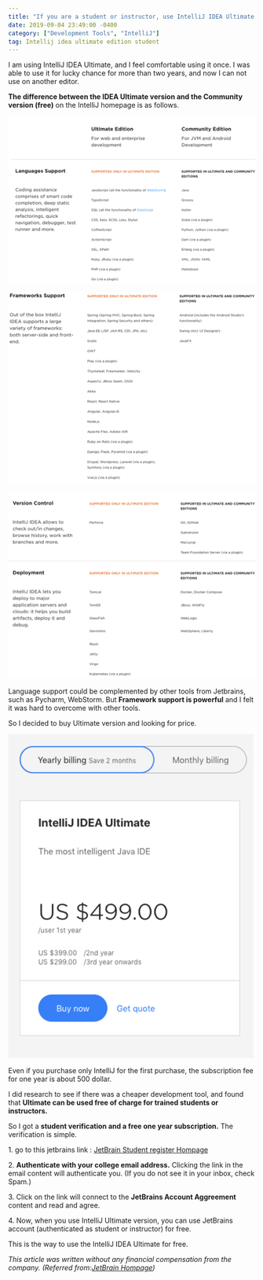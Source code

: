 ```yaml
---
title: "If you are a student or instructor, use IntelliJ IDEA Ultimate for free"
date: 2019-09-04 23:49:00 -0400
category: ["Development Tools", "IntelliJ"]
tag: Intellij idea ultimate edition student
---
```

I am using IntelliJ IDEA Ultimate, and I feel comfortable using it once. I was able to use it for lucky chance for more than two years, and now I can not use on another editor.

**The difference between the IDEA Ultimate version and the Community version (free)** on the IntelliJ homepage is as follows.

<a href="/resource/image/intellij_1.png"><img src="/resource/image/intellij_1.png" width="700px" title="IntelliJ Languages Support" /></a>

<a href="/resource/image/intellij_2.png"><img src="/resource/image/intellij_2.png" width="700px" title="IntelliJ Framework Support" /></a>

<a href="/resource/image/intellij_3.png"><img src="/resource/image/intellij_3.png" width="700px" title="Version Control and Deployment functions" /></a>


Language support could be complemented by other tools from Jetbrains, such as Pycharm, WebStorm. But **Framework support is powerful** and I felt it was hard to overcome with other tools.

So I decided to buy Ultimate version and looking for price.

<a href="/resource/image/intellij_4.png"><img src="/resource/image/intellij_4.png" width="500px" title="IntelliJ 1-year price" /></a>

Even if you purchase only IntelliJ for the first purchase, the subscription fee for one year is about 500 dollar.

I did research to see if there was a cheaper development tool, and found that **Ultimate can be used free of charge for trained students or instructors.**

So I got a **student verification and a free one year subscription.** The verification is simple.

1\. go to this jetbrains link : [JetBrain Student register Hompage][JetBrain Student register Hompage]

2\. **Authenticate with your college email address.** Clicking the link in the email content will authenticate you. (If you do not see it in your inbox, check Spam.)

3\. Click on the link will connect to the **JetBrains Account Aggreement** content and read and agree.

4\. Now, when you use IntelliJ Ultimate version, you can use JetBrains account (authenticated as student or instructor) for free.

This is the way to use the IntelliJ IDEA Ultimate for free.

_This article was written without any financial compensation from the company._
_(Referred from:[JetBrain Hompage][JetBrain Hompage])_


[JetBrain Student register Hompage]: https://www.jetbrains.com/student/
[JetBrain Hompage]: http://www.jetbrains.com/